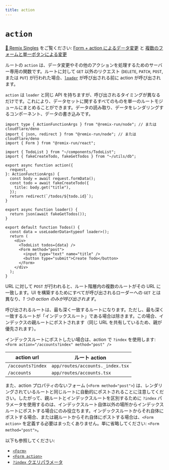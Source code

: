 ```yaml
---
title: action
---
```


# `action`

<docs-success><a href="https://www.youtube.com/playlist?list=PLXoynULbYuEDG2wBFSZ66b85EIspy3fy6">📼 Remix Singles</a> をご覧ください: <a href="https://www.youtube.com/watch?v=Iv25HAHaFDs&list=PLXoynULbYuEDG2wBFSZ66b85EIspy3fy6">Form + action によるデータ変更</a> と <a href="https://www.youtube.com/watch?v=w2i-9cYxSdc&list=PLXoynULbYuEDG2wBFSZ66b85EIspy3fy6">複数のフォームと単一ボタンによる変更</a></docs-success>

ルートの `action` は、データ変更やその他のアクションを処理するためのサーバー専用の関数です。ルートに対して `GET` 以外のリクエスト (`DELETE`, `PATCH`, `POST`, または `PUT`) が行われた場合、[`loader`][loader] が呼び出される前に action が呼び出されます。

`action` は `loader` と同じ API を持ちますが、呼び出されるタイミングが異なるだけです。これにより、データセットに関するすべてのものを単一のルートモジュールにまとめることができます。データの読み取り、データをレンダリングするコンポーネント、データの書き込みです。

```tsx
import type { ActionFunctionArgs } from "@remix-run/node"; // または cloudflare/deno
import { json, redirect } from "@remix-run/node"; // または cloudflare/deno
import { Form } from "@remix-run/react";

import { TodoList } from "~/components/TodoList";
import { fakeCreateTodo, fakeGetTodos } from "~/utils/db";

export async function action({
  request,
}: ActionFunctionArgs) {
  const body = await request.formData();
  const todo = await fakeCreateTodo({
    title: body.get("title"),
  });
  return redirect(`/todos/${todo.id}`);
}

export async function loader() {
  return json(await fakeGetTodos());
}

export default function Todos() {
  const data = useLoaderData<typeof loader>();
  return (
    <div>
      <TodoList todos={data} />
      <Form method="post">
        <input type="text" name="title" />
        <button type="submit">Create Todo</button>
      </Form>
    </div>
  );
}
```

URL に対して `POST` が行われると、ルート階層内の複数のルートがその URL に一致します。UI を構築するためにすべてが呼び出されるローダーへの `GET` とは異なり、_1 つの action のみが呼び出されます_。

<docs-info>呼び出されるルートは、最も深く一致するルートになります。ただし、最も深く一致するルートが「インデックスルート」である場合は除きます。この場合、インデックスの親ルートにポストされます（同じ URL を共有しているため、親が優先されます）。</docs-info>

インデックスルートにポストしたい場合は、action で `?index` を使用します: `<Form action="/accounts?index" method="post" />`

| action url        | ルート action                     |
| ----------------- | -------------------------------- |
| `/accounts?index` | `app/routes/accounts._index.tsx` |
| `/accounts`       | `app/routes/accounts.tsx`        |

また、action プロパティのないフォーム (`<Form method="post">`) は、レンダリングされているルートと同じルートに自動的にポストされることに注意してください。したがって、親ルートとインデックスルートを区別するために `?index` パラメータを使用するのは、インデックスルート自体以外の場所からインデックスルートにポストする場合にのみ役立ちます。インデックスルートからそれ自体にポストする場合、または親ルートからそれ自体にポストする場合は、`<Form action>` を定義する必要はまったくありません。単に省略してください: `<Form method="post">`。

以下も参照してください:

- [`<Form>`][form-component]
- [`<Form action>`][form-component-action]
- [`?index` クエリパラメータ][index-query-param]

[loader]: ./loader
[form-component]: ../components/form
[form-component-action]: ../components/form#action
[index-query-param]: ../guides/index-query-param
